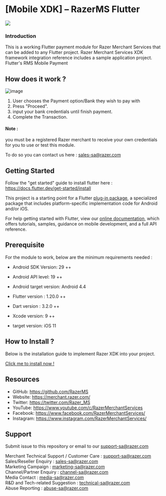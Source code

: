 <!--
 # license: Copyright © 2011-2020 Razer Merchant Services. All Rights Reserved. 
 -->
 # [Mobile XDK] – RazerMS Flutter

<img src="https://user-images.githubusercontent.com/38641542/74424311-a9d64000-4e8c-11ea-8d80-d811cfe66972.jpg">

### Introduction

This is a working Flutter payment module for Razer Merchant Services that can be added to any Flutter project. Razer Merchant Services XDK framework integration reference includes a sample application project.
Flutter's RMS Mobile Payment


## How does it work ? 

![image](https://github.com/Naloff67/Mobile-XDK-RazerMS_Flutter/assets/89504625/d660d61d-42f5-4f21-a9ee-ff4555e4c2fc)

 1. User chooses the Payment option/Bank they wish to pay with 
 2. Press "Proceed".
 3. input your bank credentials until finish payment. 
 4. Complete the Transaction. 

#### Note :

you must be a registered Razer merchant to receive your own credentials for you to use or test this module.

To do so you can contact us here : sales-sa@razer.com

## Getting Started

Follow the "get started" guide to install flutter here : https://docs.flutter.dev/get-started/install

This project is a starting point for a Flutter
[plug-in package](https://flutter.dev/developing-packages/),
a specialized package that includes platform-specific implementation code for
Android and/or iOS.

For help getting started with Flutter, view our
[online documentation](https://flutter.dev/docs), which offers tutorials,
samples, guidance on mobile development, and a full API reference.


## Prerequisite 

For the module to work, below are the minimum requirements needed :


- Android SDK Version: 29 ++

- Android API level: 19 ++

- Android target version: Android 4.4

- Flutter version : 1.20.0 ++

- Dart version : 3.2.0 ++

- Xcode version: 9 ++

- target version: iOS 11

## How to Install ? 

Below is the installation guide to implement Razer XDK into your project. 

[Click me to install now !](https://github.com/Naloff67/Mobile-XDK-RazerMS_Flutter/wiki/Installation-Guide)


## Resources

- GitHub:     https://github.com/RazerMS
- Website:    https://merchant.razer.com/
- Twitter:    https://twitter.com/Razer_MS
- YouTube:    https://www.youtube.com/c/RazerMerchantServices
- Facebook:   https://www.facebook.com/RazerMerchantServices/
- Instagram:  https://www.instagram.com/RazerMerchantServices/


## Support

Submit issue to this repository or email to our support-sa@razer.com

Merchant Technical Support / Customer Care : support-sa@razer.com<br>
Sales/Reseller Enquiry : sales-sa@razer.com<br>
Marketing Campaign : marketing-sa@razer.com<br>
Channel/Partner Enquiry : channel-sa@razer.com<br>
Media Contact : media-sa@razer.com<br>
R&D and Tech-related Suggestion : technical-sa@razer.com<br>
Abuse Reporting : abuse-sa@razer.com
